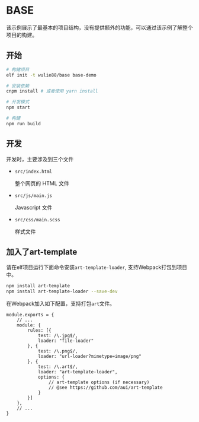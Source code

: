 # BASE

该示例展示了最基本的项目结构，没有提供额外的功能，可以通过该示例了解整个项目的构建。

## 开始

```bash
# 构建项目
elf init -t wulie88/base base-demo

# 安装依赖
cnpm install # 或者使用 yarn install

# 开发模式
npm start

# 构建
npm run build
```

## 开发

开发时，主要涉及到三个文件

- `src/index.html`

    整个网页的 HTML 文件

- `src/js/main.js`

    Javascript 文件

- `src/css/main.scss`

    样式文件


## 加入了art-template

请在elf项目运行下面命令安装`art-template-loader`, 支持Webpack打包到项目中。

```bash
npm install art-template
npm install art-template-loader --save-dev
```

在Webpack加入如下配置，支持打包`art`文件。

```
module.exports = {
    // ...
    module: {
        rules: [{
            test: /\.jpg$/,
            loader: "file-loader"
        }, {
            test: /\.png$/,
            loader: "url-loader?mimetype=image/png"
        }, {
            test: /\.art$/,
            loader: "art-template-loader",
            options: {
                // art-template options (if necessary)
                // @see https://github.com/aui/art-template
            }
        }]
    },
    // ...
}
```
